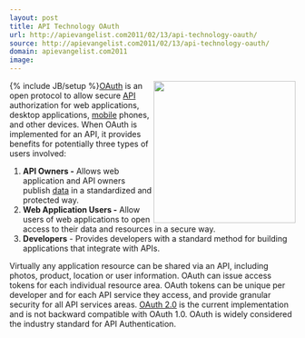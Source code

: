 ```yaml
---
layout: post
title: API Technology OAuth
url: http://apievangelist.com2011/02/13/api-technology-oauth/
source: http://apievangelist.com2011/02/13/api-technology-oauth/
domain: apievangelist.com2011
image: 
---
```

{% include JB/setup %}<a href="http://oauth.net/" target="_blank"><img src="http://kinlane-productions.s3.amazonaws.com/OAuth.png"  width="250" align="right" /></a><a href="http://oauth.net/" target="_blank">OAuth</a> is an open protocol to allow secure <a href="http://www.apievangelist.com/">API</a> authorization for web applications, desktop applications, <a href="http://www.kinlane.com/category/mobile/">mobile</a> phones, and other devices.
When OAuth is implemented for an API, it provides benefits for potentially three types of users involved:
<ol class="mainlist">
     <li>
          <strong>API Owners -</strong> Allows web application and API owners publish <a href="http://www.kinlane.com/category/data-20/">data</a> in a standardized and protected way.
     </li>
     <li>
          <strong>Web Application Users -</strong> Allow users of web applications to open access to their data and resources in a secure way.
     </li>
     <li>
          <strong>Developers</strong> - Provides developers with a standard method for building applications that integrate with APIs.
     </li>
</ol>Virtually any application resource can be shared via an API, including photos, product, location or user information. OAuth can issue access tokens for each individual resource area. OAuth tokens can be unique per developer and for each API service they access, and provide granular security for all API services areas.
<a href="http://oauth.net/2/" target="_blank">OAuth 2.0</a> is the current implementation and is not backward compatible with OAuth 1.0. OAuth is widely considered the industry standard for API Authentication.

